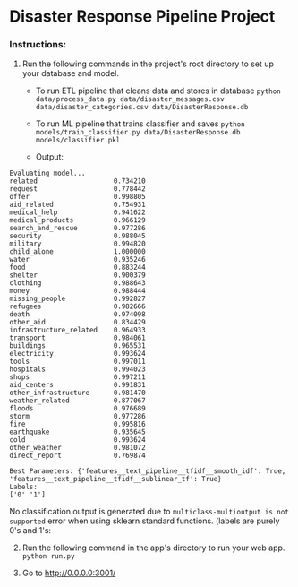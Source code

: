# Disaster Response Pipeline Project

### Instructions:
1. Run the following commands in the project's root directory to set up your database and model.

    - To run ETL pipeline that cleans data and stores in database
        `python data/process_data.py data/disaster_messages.csv data/disaster_categories.csv data/DisasterResponse.db`
    - To run ML pipeline that trains classifier and saves
        `python models/train_classifier.py data/DisasterResponse.db models/classifier.pkl`
        
    - Output:
        
```   
Evaluating model...
related                   0.734210
request                   0.778442
offer                     0.998805
aid_related               0.754931
medical_help              0.941622
medical_products          0.966129
search_and_rescue         0.977286
security                  0.988045
military                  0.994820
child_alone               1.000000
water                     0.935246
food                      0.883244
shelter                   0.900379
clothing                  0.988643
money                     0.988444
missing_people            0.992827
refugees                  0.982666
death                     0.974098
other_aid                 0.834429
infrastructure_related    0.964933
transport                 0.984061
buildings                 0.965531
electricity               0.993624
tools                     0.997011
hospitals                 0.994023
shops                     0.997211
aid_centers               0.991831
other_infrastructure      0.981470
weather_related           0.877067
floods                    0.976689
storm                     0.977286
fire                      0.995816
earthquake                0.935645
cold                      0.993624
other_weather             0.981072
direct_report             0.769874

Best Parameters: {'features__text_pipeline__tfidf__smooth_idf': True, 'features__text_pipeline__tfidf__sublinear_tf': True}
Labels:
['0' '1']
```

No classification output is generated due to `multiclass-multioutput is not supported` error when using sklearn standard functions.
(labels are purely 0's and 1's: 

2. Run the following command in the app's directory to run your web app.
    `python run.py`

3. Go to http://0.0.0.0:3001/
